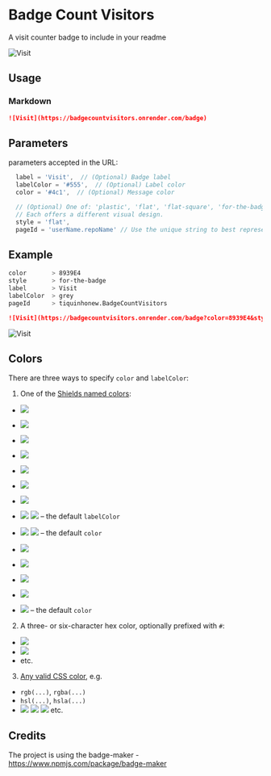 # Badge Count Visitors

A visit counter badge to include in your readme

![Visit](https://badgecountvisitors.onrender.com/badge)

## Usage

### Markdown

```md
![Visit](https://badgecountvisitors.onrender.com/badge)
```

## Parameters

parameters accepted in the URL:

```js
  label = 'Visit',  // (Optional) Badge label
  labelColor = '#555',  // (Optional) Label color
  color = '#4c1',  // (Optional) Message color

  // (Optional) One of: 'plastic', 'flat', 'flat-square', 'for-the-badge' or 'social'
  // Each offers a different visual design.
  style = 'flat',
  pageId = 'userName.repoName' // Use the unique string to best represent your page.
```

## Example

```bash
color       > 8939E4
style       > for-the-badge
label       > Visit
labelColor  > grey
pageId      > tiquinhonew.BadgeCountVisitors
```

```md
![Visit](https://badgecountvisitors.onrender.com/badge?color=8939E4&style=for-the-badge&label=Visit&labelColor=grey&pageId=tiquinhonew.BadgeCountVisitors)
```

![Visit](https://badgecountvisitors.onrender.com/badge?color=8939E4&style=for-the-badge&label=Visit&labelColor=grey&pageId=tiquinhonew.BadgeCountVisitors)


## Colors

There are three ways to specify `color` and `labelColor`:

1. One of the [Shields named colors](./lib/color.js):

- ![][brightgreen]
- ![][green]
- ![][yellow]
- ![][yellowgreen]
- ![][orange]
- ![][red]
- ![][blue]
- ![][grey] ![][gray] – the default `labelColor`
- ![][lightgrey] ![][lightgray] – the default `color`

- ![][success]
- ![][important]
- ![][critical]
- ![][informational]
- ![][inactive] – the default `color`

2. A three- or six-character hex color, optionally prefixed with `#`:

- ![][9cf]
- ![][#007fff]
- etc.

3. [Any valid CSS color][css color], e.g.

- `rgb(...)`, `rgba(...)`
- `hsl(...)`, `hsla(...)`
- ![][aqua] ![][fuchsia] ![][lightslategray] etc.

[brightgreen]: https://img.shields.io/badge/brightgreen-brightgreen.svg
[success]: https://img.shields.io/badge/success-success.svg
[green]: https://img.shields.io/badge/green-green.svg
[yellow]: https://img.shields.io/badge/yellow-yellow.svg
[yellowgreen]: https://img.shields.io/badge/yellowgreen-yellowgreen.svg
[orange]: https://img.shields.io/badge/orange-orange.svg
[important]: https://img.shields.io/badge/important-important.svg
[red]: https://img.shields.io/badge/red-red.svg
[critical]: https://img.shields.io/badge/critical-critical.svg
[blue]: https://img.shields.io/badge/blue-blue.svg
[informational]: https://img.shields.io/badge/informational-informational.svg
[grey]: https://img.shields.io/badge/grey-grey.svg
[gray]: https://img.shields.io/badge/gray-gray.svg
[lightgrey]: https://img.shields.io/badge/lightgrey-lightgrey.svg
[lightgray]: https://img.shields.io/badge/lightgray-lightgray.svg
[inactive]: https://img.shields.io/badge/inactive-inactive.svg
[9cf]: https://img.shields.io/badge/9cf-9cf.svg
[#007fff]: https://img.shields.io/badge/%23007fff-007fff.svg
[aqua]: https://img.shields.io/badge/aqua-aqua.svg
[fuchsia]: https://img.shields.io/badge/fuchsia-fuchsia.svg
[lightslategray]: https://img.shields.io/badge/lightslategray-lightslategray.svg
[css color]: https://developer.mozilla.org/en-US/docs/Web/CSS/color_value
[css/svg color]: http://www.w3.org/TR/SVG/types.html#DataTypeColor

## Credits

The project is using the badge-maker - https://www.npmjs.com/package/badge-maker